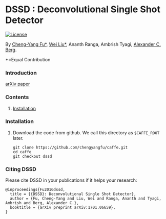 # DSSD : Deconvolutional Single Shot Detector

[![License](https://img.shields.io/badge/license-BSD-blue.svg)](LICENSE)

By [Cheng-Yang Fu*](http://www.cs.unc.edu/~cyfu/), [Wei Liu*](http://www.cs.unc.edu/~wliu/), Ananth Ranga, Ambrish Tyagi, [Alexander C. Berg](http://acberg.com).

*=Equal Contribution

### Introduction

[arXiv paper](https://arxiv.org/abs/1701.06659) 

### Contents
1. [Installation](#installation)

### Installation
1. Download the code from github. We call this directory as `$CAFFE_ROOT` later.
	```Shell
	git clone https://github.com/chengyangfu/caffe.git
	cd caffe 
	git checkout dssd
	```


### Citing DSSD

Please cite DSSD in your publications if it helps your research:

    @inproceedings{Fu2016dssd,
      title = {{DSSD}: Deconvolutional Single Shot Detector},
      author = {Fu, Cheng-Yang and Liu, Wei and Ranga, Ananth and Tyagi, Ambrish and Berg, Alexander C.},
      booktitle = {arXiv preprint arXiv:1701.06659},
    }

